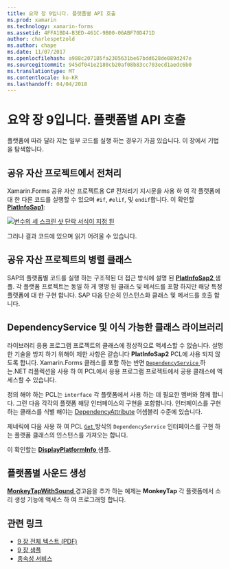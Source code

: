 ```yaml
---
title: 요약 장 9입니다. 플랫폼별 API 호출
ms.prod: xamarin
ms.technology: xamarin-forms
ms.assetid: 4FFA1BD4-B3ED-461C-9B00-06ABF70D471D
author: charlespetzold
ms.author: chape
ms.date: 11/07/2017
ms.openlocfilehash: a988c207185fa2305631be67bdd628de089d247e
ms.sourcegitcommit: 945df041e2180cb20af08b83cc703ecd1aedc6b0
ms.translationtype: MT
ms.contentlocale: ko-KR
ms.lasthandoff: 04/04/2018
---
```

# <a name="summary-of-chapter-9-platform-specific-api-calls"></a>요약 장 9입니다. 플랫폼별 API 호출

플랫폼에 따라 달라 지는 일부 코드를 실행 하는 경우가 가끔 있습니다. 이 장에서 기법을 탐색합니다.

## <a name="preprocessing-in-the-shared-asset-project"></a>공유 자산 프로젝트에서 전처리

Xamarin.Forms 공유 자산 프로젝트용 C# 전처리기 지시문을 사용 하 여 각 플랫폼에 대 한 다른 코드를 실행할 수 있으며 `#if`, `#elif`, 및 `endif`합니다. 이 확인할 [ **PlatInfoSap1**](https://github.com/xamarin/xamarin-forms-book-samples/tree/master/Chapter09/PlatInfoSap1):

[![변수의 세 스크린 샷 단락 서식이 지정 된](images/ch09fg01-small.png "장치 모델 및 운영 체제")](images/ch09fg01-large.png#lightbox "장치 모델 및 운영 체제")

그러나 결과 코드에 있으며 읽기 어려울 수 있습니다.

## <a name="parallel-classes-in-the-shared-asset-project"></a>공유 자산 프로젝트의 병렬 클래스

SAP의 플랫폼별 코드를 실행 하는 구조적된 더 접근 방식에 설명 된 [ **PlatInfoSap2** ](https://github.com/xamarin/xamarin-forms-book-samples/tree/master/Chapter09/PlatInfoSap2) 샘플. 각 플랫폼 프로젝트는 동일 하 게 명명 된 클래스 및 메서드를 포함 하지만 해당 특정 플랫폼에 대 한 구현 합니다. SAP 다음 단순히 인스턴스화 클래스 및 메서드를 호출 합니다.

## <a name="dependencyservice-and-the-portable-class-library"></a>DependencyService 및 이식 가능한 클래스 라이브러리

라이브러리 응용 프로그램 프로젝트의 클래스에 정상적으로 액세스할 수 없습니다. 설명한 기술을 방지 하기 위해이 제한 사항은 같습니다 **PlatInfoSap2** PCL에 사용 되지 않도록 합니다. Xamarin.Forms 클래스를 포함 하는 반면 [ `DependencyService` ](https://developer.xamarin.com/api/type/Xamarin.Forms.DependencyService/) 하는.NET 리플렉션을 사용 하 여 PCL에서 응용 프로그램 프로젝트에서 공용 클래스에 액세스할 수 있습니다.

정의 해야 하는 PCL는 `interface` 각 플랫폼에서 사용 하는 데 필요한 멤버와 함께 합니다. 그런 다음 각각의 플랫폼 해당 인터페이스의 구현을 포함합니다. 인터페이스를 구현 하는 클래스를 식별 해야는 [DependencyAttribute](https://developer.xamarin.com/api/type/Xamarin.Forms.DependencyAttribute/) 어셈블리 수준에 있습니다.

제네릭에 다음 사용 하 여 PCL [ `Get` ](https://developer.xamarin.com/api/member/Xamarin.Forms.DependencyService.Get{T}/p/Xamarin.Forms.DependencyFetchTarget/) 방식의 `DependencyService` 인터페이스를 구현 하는 플랫폼 클래스의 인스턴스를 가져오는 합니다.

이 확인할는 [ **DisplayPlatformInfo** ](https://github.com/xamarin/xamarin-forms-book-samples/tree/master/Chapter09/DisplayPlatformInfo) 샘플.

## <a name="platform-specific-sound-generation"></a>플랫폼별 사운드 생성

[ **MonkeyTapWithSound** ](https://github.com/xamarin/xamarin-forms-book-samples/tree/master/Chapter09/MonkeyTapWithSound) 경고음을 추가 하는 예제는 **MonkeyTap** 각 플랫폼에서 소리 생성 기능에 액세스 하 여 프로그래밍 합니다.



## <a name="related-links"></a>관련 링크

- [9 장 전체 텍스트 (PDF)](https://download.xamarin.com/developer/xamarin-forms-book/XamarinFormsBook-Ch09-Apr2016.pdf)
- [9 장 샘플](https://github.com/xamarin/xamarin-forms-book-samples/tree/master/Chapter09)
- [종속성 서비스](~/xamarin-forms/app-fundamentals/dependency-service/index.md)
